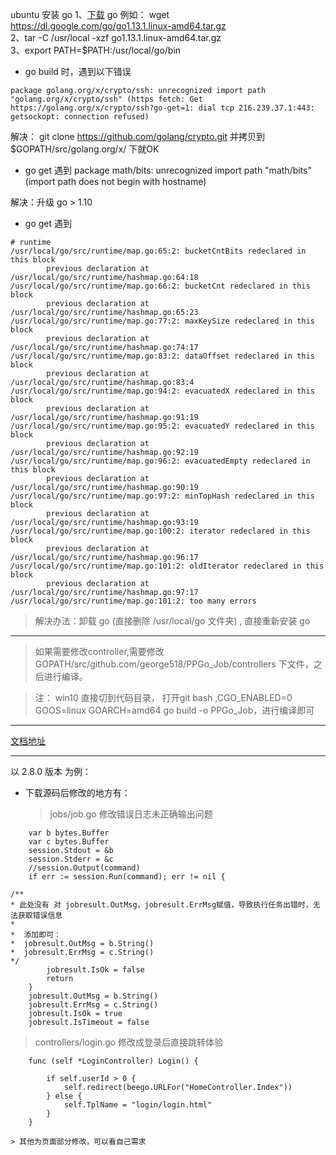 ubuntu 安装 go
1、[下载](https://golang.google.cn/dl/) go  例如： wget https://dl.google.com/go/go1.13.1.linux-amd64.tar.gz  
2、tar -C /usr/local -xzf  go1.13.1.linux-amd64.tar.gz  
3、export PATH=$PATH:/usr/local/go/bin


* go build 时，遇到以下错误  
```text
package golang.org/x/crypto/ssh: unrecognized import path "golang.org/x/crypto/ssh" (https fetch: Get https://golang.org/x/crypto/ssh?go-get=1: dial tcp 216.239.37.1:443: getsockopt: connection refused)
```
解决： git clone https://github.com/golang/crypto.git 并拷贝到 $GOPATH/src/golang.org/x/ 下就OK



* go get 遇到  package math/bits: unrecognized import path "math/bits" (import path does not begin with hostname)

解决：升级 go > 1.10

* go get 遇到 
```text
# runtime
/usr/local/go/src/runtime/map.go:65:2: bucketCntBits redeclared in this block
        previous declaration at /usr/local/go/src/runtime/hashmap.go:64:18
/usr/local/go/src/runtime/map.go:66:2: bucketCnt redeclared in this block
        previous declaration at /usr/local/go/src/runtime/hashmap.go:65:23
/usr/local/go/src/runtime/map.go:77:2: maxKeySize redeclared in this block
        previous declaration at /usr/local/go/src/runtime/hashmap.go:74:17
/usr/local/go/src/runtime/map.go:83:2: dataOffset redeclared in this block
        previous declaration at /usr/local/go/src/runtime/hashmap.go:83:4
/usr/local/go/src/runtime/map.go:94:2: evacuatedX redeclared in this block
        previous declaration at /usr/local/go/src/runtime/hashmap.go:91:19
/usr/local/go/src/runtime/map.go:95:2: evacuatedY redeclared in this block
        previous declaration at /usr/local/go/src/runtime/hashmap.go:92:19
/usr/local/go/src/runtime/map.go:96:2: evacuatedEmpty redeclared in this block
        previous declaration at /usr/local/go/src/runtime/hashmap.go:90:19
/usr/local/go/src/runtime/map.go:97:2: minTopHash redeclared in this block
        previous declaration at /usr/local/go/src/runtime/hashmap.go:93:19
/usr/local/go/src/runtime/map.go:100:2: iterator redeclared in this block
        previous declaration at /usr/local/go/src/runtime/hashmap.go:96:17
/usr/local/go/src/runtime/map.go:101:2: oldIterator redeclared in this block
        previous declaration at /usr/local/go/src/runtime/hashmap.go:97:17
/usr/local/go/src/runtime/map.go:101:2: too many errors
```

> 解决办法：卸载 go (直接删除 /usr/local/go 文件夹) , 直接重新安装 go


-----------------------------------

> 如果需要修改controller,需要修改 GOPATH/src/github.com/george518/PPGo_Job/controllers 下文件，之后进行编译。

> 注： win10  直接切到代码目录， 打开git bash ,CGO_ENABLED=0 GOOS=linux GOARCH=amd64 go build -o PPGo_Job，进行编译即可

---------
[文档地址](https://github.com/george518/PPGo_Job/releases)

------------------------------------
以 2.8.0 版本 为例：

 * 下载源码后修改的地方有：
    > jobs/job.go 修改错误日志未正确输出问题 
```golang
    var b bytes.Buffer
    var c bytes.Buffer
    session.Stdout = &b
    session.Stderr = &c
    //session.Output(command)
    if err := session.Run(command); err != nil { 

/**
* 此处没有 对 jobresult.OutMsg，jobresult.ErrMsg赋值，导致执行任务出错时，无法获取错误信息
*
*  添加即可：
*  jobresult.OutMsg = b.String()
*  jobresult.ErrMsg = c.String()
*/
        jobresult.IsOk = false
        return
    }
    jobresult.OutMsg = b.String()
    jobresult.ErrMsg = c.String()
    jobresult.IsOk = true
    jobresult.IsTimeout = false

```

   > controllers/login.go 修改成登录后直接跳转体验
```golang
    func (self *LoginController) Login() {

    	if self.userId > 0 {
    		self.redirect(beego.URLFor("HomeController.Index"))
    	} else {
    		self.TplName = "login/login.html"
    	}
    }
```
    > 其他为页面部分修改，可以看自己需求